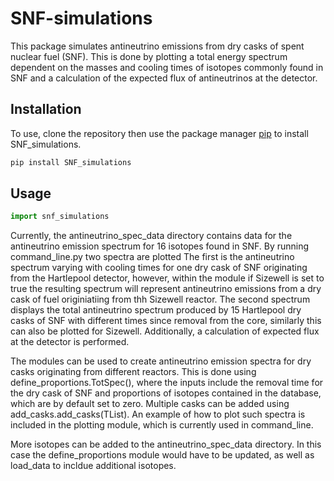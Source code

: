 # SNF-simulations
This package simulates antineutrino emissions from dry casks of spent nuclear fuel (SNF). This is done by plotting a total energy spectrum dependent on the masses and cooling times of isotopes commonly found in SNF and a calculation of the expected flux of antineutrinos at the detector.

## Installation
To use, clone the repository then use the package manager [pip](https://pip.pypa.io/en/stable/) to install SNF_simulations.

```bash
pip install SNF_simulations
```

## Usage
```python
import snf_simulations
```
Currently, the antineutrino_spec_data directory contains data for the antineutrino emission spectrum for 16 isotopes found in SNF. By running command_line.py two spectra are plotted The first is the antineutrino spectrum varying with cooling times for one dry cask of SNF originating from the Hartlepool detector, however, within the module if Sizewell is set to true the resulting spectrum will represent antineutrino emissions from a dry cask of fuel originiatiing from thh Sizewell reactor. The second spectrum displays the total antineutrino spectrum produced by 15 Hartlepool dry casks of SNF with different times since removal from the core, similarly this can also be plotted for Sizewell. Additionally, a calculation of expected flux at the detector is performed.

The modules can be used to create antineutrino emission spectra for dry casks originating from different reactors. This is done using  define_proportions.TotSpec(), where the inputs include the removal time for the dry cask of SNF and proportions of isotopes contained in the database, which are by default set to zero. Multiple casks can be added using add_casks.add_casks(TList). An example of how to plot such spectra is included in the plotting module, which is currently used in command_line. 

More isotopes can be added to the antineutrino_spec_data directory. In this case the define_proportions module would have to be updated, as well as load_data to incldue additional isotopes. 
